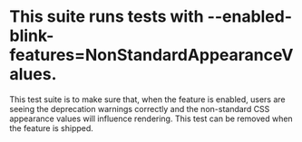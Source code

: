 # This suite runs tests with --enabled-blink-features=NonStandardAppearanceValues.

This test suite is to make sure that, when the feature is enabled, users are seeing the deprecation warnings correctly and the non-standard CSS appearance values will influence rendering.
This test can be removed when the feature is shipped.
